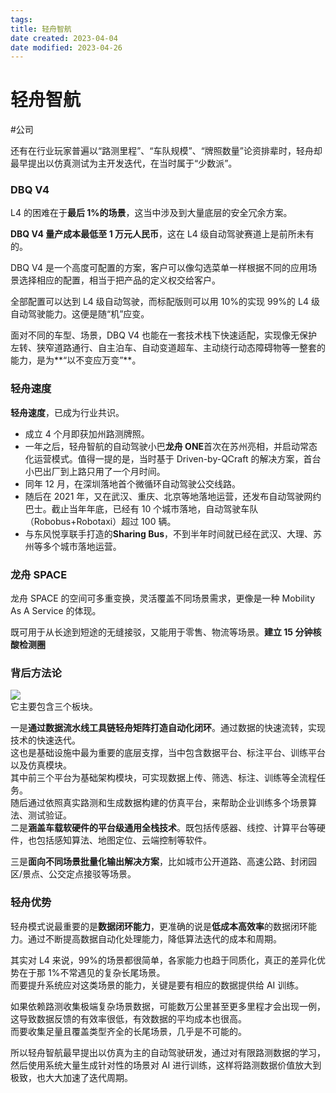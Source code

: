 ```yaml
---
tags:
title: 轻舟智航
date created: 2023-04-04
date modified: 2023-04-26
---
```


# 轻舟智航

#公司

还有在行业玩家普遍以“路测里程”、“车队规模”、“牌照数量”论资排辈时，轻舟却最早提出以仿真测试为主开发迭代，在当时属于“少数派”。

### DBQ V4

L4 的困难在于**最后 1%的场景**，这当中涉及到大量底层的安全冗余方案。

**DBQ V4 量产成本最低至 1 万元人民币**，这在 L4 级自动驾驶赛道上是前所未有的。

DBQ V4 是一个高度可配置的方案，客户可以像勾选菜单一样根据不同的应用场景选择相应的配置，相当于把产品的定义权交给客户。

全部配置可以达到 L4 级自动驾驶，而标配版则可以用 10%的实现 99%的 L4 级自动驾驶能力。这便是随“机”应变。

面对不同的车型、场景，DBQ V4 也能在一套技术栈下快速适配，实现像无保护左转、狭窄道路通行、自主泊车、自动变道超车、主动绕行动态障碍物等一整套的能力，是为**“以不变应万变”**。

### 轻舟速度

**轻舟速度**，已成为行业共识。

- 成立 4 个月即获加州路测牌照。
- 一年之后，轻舟智航的自动驾驶小巴**龙舟 ONE**首次在苏州亮相，并启动常态化运营模式。值得一提的是，当时基于 Driven-by-QCraft 的解决方案，首台小巴出厂到上路只用了一个月时间。
- 同年 12 月，在深圳落地首个微循环自动驾驶公交线路。
- 随后在 2021 年，又在武汉、重庆、北京等地落地运营，还发布自动驾驶网约巴士。截止当年年底，已经有 10 个城市落地，自动驾驶车队（Robobus+Robotaxi）超过 100 辆。
- 与东风悦享联手打造的**Sharing Bus**，不到半年时间就已经在武汉、大理、苏州等多个城市落地运营。

### 龙舟 SPACE

龙舟 SPACE 的空间可多重变换，灵活覆盖不同场景需求，更像是一种 Mobility As A Service 的体现。

既可用于从长途到短途的无缝接驳，又能用于零售、物流等场景。**建立 15 分钟核酸检测圈**

### 背后方法论

![](https://chelsechen-img.oss-cn-hangzhou.aliyuncs.com/20220518151017.png)  
它主要包含三个板块。

一是**通过数据流水线工具链轻舟矩阵打造自动化闭环**。通过数据的快速流转，实现技术的快速迭代。  
这也是基础设施中最为重要的底层支撑，当中包含数据平台、标注平台、训练平台以及仿真模块。  
其中前三个平台为基础架构模块，可实现数据上传、筛选、标注、训练等全流程任务。  
随后通过依照真实路测和生成数据构建的仿真平台，来帮助企业训练多个场景算法、测试验证。  
二是**涵盖车载软硬件的平台级通用全栈技术**。既包括传感器、线控、计算平台等硬件，也包括感知算法、地图定位、云端控制等软件。

三是**面向不同场景批量化输出解决方案**，比如城市公开道路、高速公路、封闭园区/景点、公交定点接驳等场景。

### 轻舟优势

轻舟模式说最重要的是**数据闭环能力**，更准确的说是**低成本高效率**的数据闭环能力。通过不断提高数据自动化处理能力，降低算法迭代的成本和周期。

其实对 L4 来说，99%的场景都很简单，各家能力也趋于同质化，真正的差异化优势在于那 1%不常遇见的复杂长尾场景。  
而要提升系统应对这类场景的能力，关键是要有相应的数据提供给 AI 训练。

如果依赖路测收集极端复杂场景数据，可能数万公里甚至更多里程才会出现一例，这导致数据反馈的有效率很低，有效数据的平均成本也很高。  
而要收集足量且覆盖类型齐全的长尾场景，几乎是不可能的。

所以轻舟智航最早提出以仿真为主的自动驾驶研发，通过对有限路测数据的学习，然后使用系统大量生成针对性的场景对 AI 进行训练，这样将路测数据价值放大到极致，也大大加速了迭代周期。
